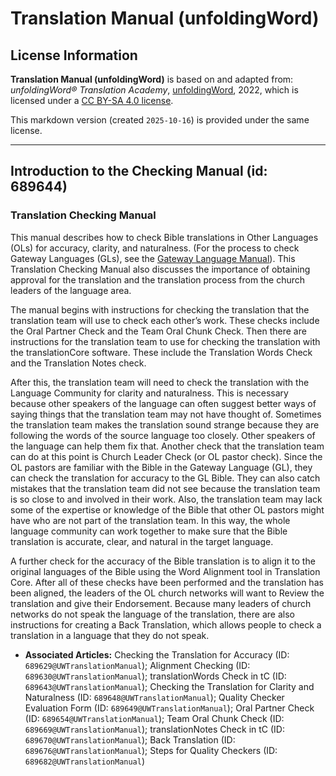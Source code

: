 # Translation Manual (unfoldingWord)

## License Information

**Translation Manual (unfoldingWord)** is based on and adapted from: _unfoldingWord® Translation Academy_, [unfoldingWord](https://unfoldingword.org/utw), 2022, which is licensed under a [CC BY-SA 4.0 license](https://creativecommons.org/licenses/by-sa/4.0/legalcode.en).

This markdown version (created `2025-10-16`) is provided under the same license.



--------------------------------

## Introduction to the Checking Manual (id: 689644)

### Translation Checking Manual

This manual describes how to check Bible translations in Other Languages (OLs) for accuracy, clarity, and naturalness. (For the process to check Gateway Languages (GLs), see the [Gateway Language Manual](https://gl-manual.readthedocs.io/en/latest/)). This Translation Checking Manual also discusses the importance of obtaining approval for the translation and the translation process from the church leaders of the language area.

The manual begins with instructions for checking the translation that the translation team will use to check each other’s work. These checks include the Oral Partner Check and the Team Oral Chunk Check. Then there are instructions for the translation team to use for checking the translation with the translationCore software. These include the Translation Words Check and the Translation Notes check.

After this, the translation team will need to check the translation with the Language Community for clarity and naturalness. This is necessary because other speakers of the language can often suggest better ways of saying things that the translation team may not have thought of. Sometimes the translation team makes the translation sound strange because they are following the words of the source language too closely. Other speakers of the language can help them fix that. Another check that the translation team can do at this point is Church Leader Check (or OL pastor check). Since the OL pastors are familiar with the Bible in the Gateway Language (GL), they can check the translation for accuracy to the GL Bible. They can also catch mistakes that the translation team did not see because the translation team is so close to and involved in their work. Also, the translation team may lack some of the expertise or knowledge of the Bible that other OL pastors might have who are not part of the translation team. In this way, the whole language community can work together to make sure that the Bible translation is accurate, clear, and natural in the target language.

A further check for the accuracy of the Bible translation is to align it to the original languages of the Bible using the Word Alignment tool in Translation Core. After all of these checks have been performed and the translation has been aligned, the leaders of the OL church networks will want to Review the translation and give their Endorsement. Because many leaders of church networks do not speak the language of the translation, there are also instructions for creating a Back Translation, which allows people to check a translation in a language that they do not speak.

* **Associated Articles:** Checking the Translation for Accuracy (ID: `689629@UWTranslationManual`); Alignment Checking (ID: `689630@UWTranslationManual`); translationWords Check in tC (ID: `689643@UWTranslationManual`); Checking the Translation for Clarity and Naturalness (ID: `689648@UWTranslationManual`); Quality Checker Evaluation Form (ID: `689649@UWTranslationManual`); Oral Partner Check (ID: `689654@UWTranslationManual`); Team Oral Chunk Check (ID: `689669@UWTranslationManual`); translationNotes Check in tC (ID: `689670@UWTranslationManual`); Back Translation (ID: `689676@UWTranslationManual`); Steps for Quality Checkers (ID: `689682@UWTranslationManual`)

